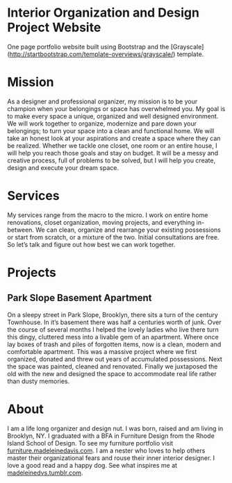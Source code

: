 # Interior Organization and Design Project Website

One page portfolio website built using Bootstrap and the [Grayscale] (http://startbootstrap.com/template-overviews/grayscale/) template.


# Mission

As a designer and professional organizer, my mission is to be your champion when your belongings or space has overwhelmed you. My goal is to make every space a unique, organized and well designed environment. We will work together to organize, modernize and pare down your belongings; to turn your space into a clean and functional home. We will take an honest look at your aspirations and create a space where they can be realized. Whether we tackle one closet, one room or an entire house, I will help you reach those goals and stay on budget. It will be a messy and creative process, full of problems to be solved, but I will help you create, design and execute your dream space.

# Services

My services range from the macro to the micro. I work on entire home renovations, closet organization, moving projects, and everything in-between. We can clean, organize and rearrange your existing possessions or start from scratch, or a mixture of the two. Initial consultations are free. So let’s talk and figure out how best we can work together.

# Projects

## Park Slope Basement Apartment

On a sleepy street in Park Slope, Brooklyn, there sits a turn of the century Townhouse. In it’s basement there was half a centuries worth of junk. Over the course of several months I helped the lovely ladies who live there turn this dingy, cluttered mess into a livable gem of an apartment. Where once lay boxes of trash and piles of forgotten items, now is a clean, modern and comfortable apartment. This was a massive project where we first organized, donated and threw out years of accumulated possessions. Next the space was painted, cleaned and renovated. Finally we juxtaposed the old with the new and designed the space to accommodate real life rather than dusty memories.

# About

I am a life long organizer and design nut. I was born, raised and am living in Brooklyn, NY. I graduated with a BFA in Furniture Design from the Rhode Island School of Design. To see my furniture portfolio visit <a href="http://furniture.madeleinedavis.com/" target="_blank">furniture.madeleinedavis.com</a>. I am a nester who loves to help others master their organizational fears and rouse their inner interior designer. I love a good read and a happy dog. See what inspires me at <a href="http://madeleinedvs.tumblr.com/" target="_blank">madeleinedvs.tumblr.com</a>.
